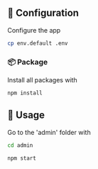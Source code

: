 ## :wrench: Configuration

Configure the app

```sh
cp env.default .env
```
### :package: Package

Install all packages with

```sh
npm install
```
## :rocket: Usage

Go to the 'admin' folder with

```sh
cd admin
```

```sh
npm start
```
